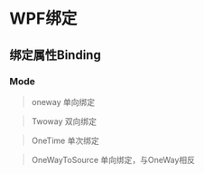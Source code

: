 # WPF绑定

## 绑定属性Binding

### Mode 
> oneway 单向绑定

> Twoway 双向绑定

> OneTime 单次绑定

> OneWayToSource 单向绑定，与OneWay相反
